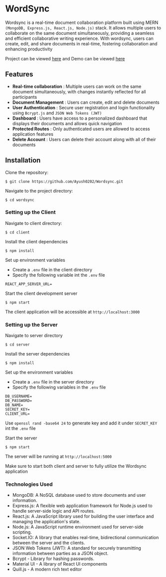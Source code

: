 # WordSync #


Wordsync is a real-time document collaboration platform built using MERN `(MongoDB, Express.js, React.js, Node.js)` stack. It allows multiple users to collaborate on the same document simultaneously, providing a seamless and efficient collaborative writing experience. With wordsync, users can create, edit, and share documents in real-time, fostering collaboration and enhancing productivity

Project can be viewed [here](https://wordsync-one.vercel.app/) and Demo can be viewed [here](https://github.com/Ayush0202/Wordsync)

## Features ##

- **Real-time collaboration** : Multiple users can work on the same document simultaneously, with changes instantly reflected for all participants
- **Document Management** : Users can create, edit and delete documents
- **User Authentication** : Secure user registration and login functionality using `Bcrypt.js` and `JSON Web Tokens (JWT)`
- **Dashboard** : Users have access to a personalized dashboard that displays their documents and allows quick navigation
- **Protected Routes** : Only authenticated users are allowed to access application features
- **Delete Account** : Users can delete their account along with all of their documents

## Installation ##

Clone the repository:
```
$ git clone https://github.com/Ayush0202/Wordsync.git
```

Navigate to the project directory:
```
$ cd wordsync
```

### Setting up the Client ###

Navigate to client directory:
```
$ cd client
```

Install the client dependencies
```
$ npm install
```

Set up environment variables
- Create a `.env` file in the client directory
- Specify the following variable int the `.env` file
```
REACT_APP_SERVER_URL=
```

Start the client development server
```
$ npm start
```

The client application will be accessible at `http://localhost:3000`

### Setting up the Server

Navigate to server directory
```
$ cd server
```

Install the server dependencies
```
$ npm install
```

Set up the environment variables
- Create a `.env` file in the server directory
- Specify the following variables in the `.env` file
```
DB_USERNAME=
DB_PASSWORD=
DB_NAME=
SECRET_KEY=
CLIENT_URL=
```
Use `openssl rand -base64 24` to generate key and add it under `SECRET_KEY` int the `.env` file

Start the server
```
$ npm start
```

The server will be running at `http://localhost:5000`

Make sure to start both client and server to fully utilize the Wordsync application

### Technologies Used ###

- MongoDB: A NoSQL database used to store documents and user information.
- Express.js: A flexible web application framework for Node.js used to handle server-side logic and API routes.
- React.js: A JavaScript library used for building the user interface and managing the application's state.
- Node.js: A JavaScript runtime environment used for server-side scripting.
- Socket.IO: A library that enables real-time, bidirectional communication between the server and the clients.
- JSON Web Tokens (JWT): A standard for securely transmitting information between parties as a JSON object.
- Bcrypt -  Library for hashing passwords.
- Material UI - A library of React UI components 
- Quill.js - A modern rich text editor





